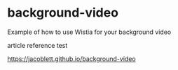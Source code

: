 background-video
================

Example of how to use Wistia for your background video


article reference test

https://jacoblett.github.io/background-video